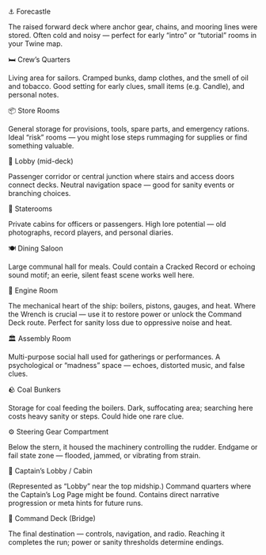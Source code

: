⚓ Forecastle

The raised forward deck where anchor gear, chains, and mooring lines were stored.
Often cold and noisy — perfect for early “intro” or “tutorial” rooms in your Twine map.

🛏️ Crew’s Quarters

Living area for sailors. Cramped bunks, damp clothes, and the smell of oil and tobacco.
Good setting for early clues, small items (e.g. Candle), and personal notes.

📦 Store Rooms

General storage for provisions, tools, spare parts, and emergency rations.
Ideal “risk” rooms — you might lose steps rummaging for supplies or find something valuable.

🧭 Lobby (mid-deck)

Passenger corridor or central junction where stairs and access doors connect decks.
Neutral navigation space — good for sanity events or branching choices.

🚪 Staterooms

Private cabins for officers or passengers.
High lore potential — old photographs, record players, and personal diaries.

🍽️ Dining Saloon

Large communal hall for meals.
Could contain a Cracked Record or echoing sound motif; an eerie, silent feast scene works well here.

🔧 Engine Room

The mechanical heart of the ship: boilers, pistons, gauges, and heat.
Where the Wrench is crucial — use it to restore power or unlock the Command Deck route.
Perfect for sanity loss due to oppressive noise and heat.

🏛️ Assembly Room

Multi-purpose social hall used for gatherings or performances.
A psychological or “madness” space — echoes, distorted music, and false clues.

🪨 Coal Bunkers

Storage for coal feeding the boilers.
Dark, suffocating area; searching here costs heavy sanity or steps. Could hide one rare clue.

⚙️ Steering Gear Compartment

Below the stern, it housed the machinery controlling the rudder.
Endgame or fail state zone — flooded, jammed, or vibrating from strain.

📜 Captain’s Lobby / Cabin

(Represented as “Lobby” near the top midship.)
Command quarters where the Captain’s Log Page might be found.
Contains direct narrative progression or meta hints for future runs.

🧩 Command Deck (Bridge)

The final destination — controls, navigation, and radio.
Reaching it completes the run; power or sanity thresholds determine endings.